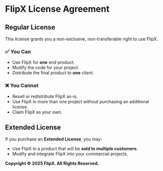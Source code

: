 # FlipX License Agreement

## Regular License

This license grants you a non-exclusive, non-transferable right to use FlipX.

### ✅ You Can

- Use FlipX for **one** end product.
- Modify the code for your project.
- Distribute the final product to **one** client.

### ❌ You Cannot

- Resell or redistribute FlipX as-is.
- Use FlipX in more than one project without purchasing an additional license.
- Claim FlipX as your own.

## Extended License

If you purchase an **Extended License**, you may:

- Use FlipX in a product that will be **sold to multiple customers**.
- Modify and integrate FlipX into your commercial projects.

**Copyright © 2025 FlipX. All Rights Reserved.**
